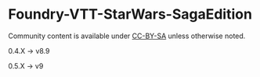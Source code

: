# Foundry-VTT-StarWars-SagaEdition
Community content is available under [CC-BY-SA](https://www.fandom.com/licensing) unless otherwise noted.

0.4.X -> v8.9

0.5.X -> v9
